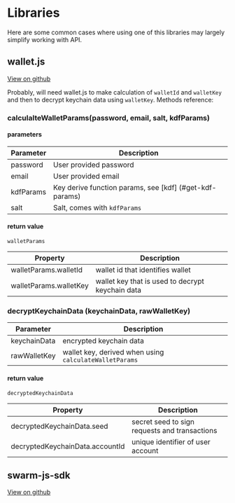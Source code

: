 # Libraries

Here are some common cases where using one of this libraries may largely simplify working with API.

## wallet.js

[View on github][wallet.js]

Probably, will need wallet.js to make calculation of `walletId` and `walletKey` and then to decrypt keychain data using
`walletKey`. Methods reference:

### calculalteWalletParams(password, email, salt, kdfParams)

#### parameters

| Parameter | Description                |
| -------- | -------------------------- |
| password | User provided password |
| email    | User provided email |
| kdfParams| Key derive function params, see [kdf] (#get-kdf-params) |
| salt     | Salt, comes with `kdfParams` |

#### return value

`walletParams`

| Property | Description                |
| --------- | -------------------------- |
|walletParams.walletId | wallet id that identifies wallet |
|walletParams.walletKey | wallet key that is used to decrypt keychain data |


### decryptKeychainData (keychainData, rawWalletKey)

| Parameter | Description                |
| --------- | -------------------------- |
| keychainData    | encrypted keychain data |
| rawWalletKey    | wallet key, derived when using `calculateWalletParams`  |

#### return value

`decryptedKeychainData`

| Property | Description                |
| -------- | -------------------------- |
| decryptedKeychainData.seed      | secret seed to sign requests and transactions |
| decryptedKeychainData.accountId | unique identifier of user account |


## swarm-js-sdk

[View on github][swarm-js-sdk]

[wallet.js]: https://github.com/swarmfund/wallet-js
[swarm-js-sdk]: https://github.com/swarmfund/swarm-js-sdk
